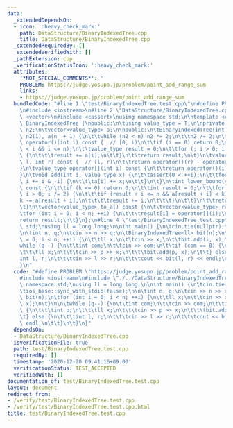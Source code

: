 ```yaml
---
data:
  _extendedDependsOn:
  - icon: ':heavy_check_mark:'
    path: DataStructure/BinaryIndexedTree.cpp
    title: DataStructure/BinaryIndexedTree.cpp
  _extendedRequiredBy: []
  _extendedVerifiedWith: []
  _pathExtension: cpp
  _verificationStatusIcon: ':heavy_check_mark:'
  attributes:
    '*NOT_SPECIAL_COMMENTS*': ''
    PROBLEM: https://judge.yosupo.jp/problem/point_add_range_sum
    links:
    - https://judge.yosupo.jp/problem/point_add_range_sum
  bundledCode: "#line 1 \"test/BinaryIndexedTree.test.cpp\"\n#define PROBLEM \"https://judge.yosupo.jp/problem/point_add_range_sum\"\
    \n#include <iostream>\n#line 2 \"DataStructure/BinaryIndexedTree.cpp\"\n#include\
    \ <vector>\n#include <cassert>\nusing namespace std;\n\ntemplate <class T> class\
    \ BinaryIndexedTree {\npublic:\n\tusing value_type = T;\n\nprivate:\n\tint n,\
    \ n2;\n\tvector<value_type> a;\n\npublic:\n\tBinaryIndexedTree(int n_) : n(n_),\
    \ n2(1), a(n_ + 1) {\n\t\twhile (n2 < n) n2 *= 2;\n\t\tn2 /= 2;\n\t}\n\tvalue_type\
    \ operator()(int i) const {  // [0, i)\n\t\tif (i == 0) return 0;\n\t\tassert(0\
    \ < i && i <= n);\n\t\tvalue_type result = 0;\n\t\tfor (; i > 0; i -= i & -i)\
    \ {\n\t\t\tresult += a[i];\n\t\t}\n\t\treturn result;\n\t}\n\tvalue_type operator()(int\
    \ l, int r) const {  // [l, r)\n\t\treturn operator()(r) - operator()(l);\n\t\
    }\n\tvalue_type operator[](int i) const {\n\t\treturn operator()(i, i + 1);\n\t\
    }\n\tvoid add(int i, value_type x) {\n\t\tassert(0 < ++i);\n\t\tfor (; i <= n;\
    \ i += i & -i) {\n\t\t\ta[i] += x;\n\t\t}\n\t}\n\tint lower_bound(value_type k)\
    \ const {\n\t\tif (k <= 0) return 0;\n\t\tint result = 0;\n\t\tfor (int i = n2;\
    \ i > 0; i /= 2) {\n\t\t\tif (result + i <= n && a[result + i] < k) {\n\t\t\t\t\
    k -= a[result + i];\n\t\t\t\tresult += i;\n\t\t\t}\n\t\t}\n\t\treturn result;\n\
    \t}\n\tvector<value_type> to_a() const {\n\t\tvector<value_type> result(n);\n\t\
    \tfor (int i = 0; i < n; ++i) {\n\t\t\tresult[i] = operator[](i);\n\t\t}\n\t\t\
    return result;\n\t}\n};\n#line 4 \"test/BinaryIndexedTree.test.cpp\"\nusing namespace\
    \ std;\nusing ll = long long;\n\nint main() {\n\tcin.tie(nullptr);\n\tios_base::sync_with_stdio(false);\n\
    \n\tint n, q;\n\tcin >> n >> q;\n\tBinaryIndexedTree<ll> bit(n);\n\tfor (int i\
    \ = 0; i < n; ++i) {\n\t\tll x;\n\t\tcin >> x;\n\t\tbit.add(i, x);\n\t}\n\n\t\
    while (q--) {\n\t\tint com;\n\t\tcin >> com;\n\t\tif (com == 0) {\n\t\t\tint p;\n\
    \t\t\tll x;\n\t\t\tcin >> p >> x;\n\t\t\tbit.add(p, x);\n\t\t} else {\n\t\t\t\
    int l, r;\n\t\t\tcin >> l >> r;\n\t\t\tcout << bit(l, r) << endl;\n\t\t}\n\t}\n\
    }\n"
  code: "#define PROBLEM \"https://judge.yosupo.jp/problem/point_add_range_sum\"\n\
    #include <iostream>\n#include \"./../DataStructure/BinaryIndexedTree.cpp\"\nusing\
    \ namespace std;\nusing ll = long long;\n\nint main() {\n\tcin.tie(nullptr);\n\
    \tios_base::sync_with_stdio(false);\n\n\tint n, q;\n\tcin >> n >> q;\n\tBinaryIndexedTree<ll>\
    \ bit(n);\n\tfor (int i = 0; i < n; ++i) {\n\t\tll x;\n\t\tcin >> x;\n\t\tbit.add(i,\
    \ x);\n\t}\n\n\twhile (q--) {\n\t\tint com;\n\t\tcin >> com;\n\t\tif (com == 0)\
    \ {\n\t\t\tint p;\n\t\t\tll x;\n\t\t\tcin >> p >> x;\n\t\t\tbit.add(p, x);\n\t\
    \t} else {\n\t\t\tint l, r;\n\t\t\tcin >> l >> r;\n\t\t\tcout << bit(l, r) <<\
    \ endl;\n\t\t}\n\t}\n}"
  dependsOn:
  - DataStructure/BinaryIndexedTree.cpp
  isVerificationFile: true
  path: test/BinaryIndexedTree.test.cpp
  requiredBy: []
  timestamp: '2020-12-20 09:41:16+09:00'
  verificationStatus: TEST_ACCEPTED
  verifiedWith: []
documentation_of: test/BinaryIndexedTree.test.cpp
layout: document
redirect_from:
- /verify/test/BinaryIndexedTree.test.cpp
- /verify/test/BinaryIndexedTree.test.cpp.html
title: test/BinaryIndexedTree.test.cpp
---
```

